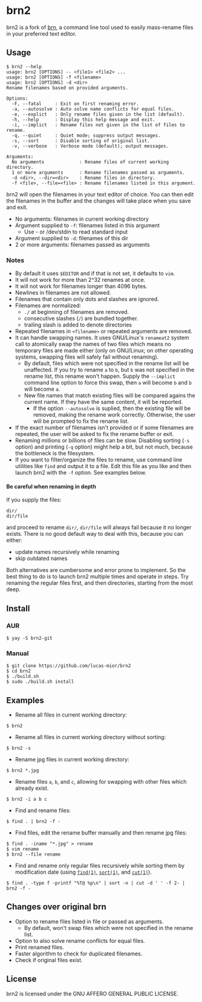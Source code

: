 # brn2
brn2 is a fork of [brn](https://github.com/nimaipatel/brn), a command line tool
used to easily mass-rename files in your preferred text editor.
 
## Usage
```
$ brn2 --help
usage: brn2 [OPTIONS] -- <file1> <file2> ...
usage: brn2 [OPTIONS] -f <filename>
usage: brn2 [OPTIONS] -d <dir>
Rename filenames based on provided arguments.

Options:
  -F, --fatal     : Exit on first renaming error.
  -a, --autosolve : Auto solve name conflicts for equal files.
  -e, --explict   : Only rename files given in the list (default).
  -h, --help      : Display this help message and exit.
  -i, --implict   : Rename files not given in the list of files to rename.
  -q, --quiet     : Quiet mode; suppress output messages.
  -s, --sort      : Disable sorting of original list.
  -v, --verbose   : Verbose mode (default); output messages.

Arguments:
  No arguments             : Rename files of current working directory.
  1 or more arguments      : Rename filenames passed as arguments.
  -d <dir>, --dir=<dir>    : Rename files in directory.
  -f <file>, --file=<file> : Rename filenames listed in this argument.
```

brn2 will open the filenames in your text editor of choice.
You can then edit the filenames in the buffer and the changes
will take place when you save and exit.
- No arguments: filenames in current working directory
- Argument supplied to `-f`: filenames listed in this argument
  * Use - or /dev/stdin to read standard input
- Argument supplied to `-d`: filenames of this dir
- 2 or more arguments: filenames passed as arguments

### Notes
- By default it uses `$EDITOR` and if that is not set, it defaults to `vim`.
- It will not work for more than 2^32 renames at once.
- It will not work for filenames longer than 4096 bytes.
- Newlines in filenames are not allowed.
- Filenames that contain only dots and slashes are ignored.
- Filenames are normalized:
    * `./` at beginning of filenames are removed.
    * consecutive slashes (`/`) are bundled together.
    * trailing slash is added to denote directories
- Repeated filenames in `<filename>` or repeated arguments are removed.
- It can handle swapping names. It uses GNU/Linux's `renameat2` system call to
  atomically swap the names of two files which means no temporary files are made
  either (only on GNU/Linux; on other operating systems, swapping files will
  safely fail without renaming).
  * By default, files which were not specified in the rename list will be
    unaffected. If you try to rename `a` to `b`, but `b` was not specified in
    the rename list, this rename won't happen. Supply the `--implict` command
    line option to force this swap, then `a` will become `b` and `b` will become
    `a`.
  * New file names that match existing files will be compared agains the
    current name. If they have the same content, it will be reported.
    + If the option `--autosolve` is suplied, then the existing file will be
      removed, making the rename work correctly. Otherwise, the user will be
      prompted to fix the rename list.
- If the exact number of filenames isn't provided or if some filenames are
  repeated, the user will be asked to fix the rename buffer or exit.
- Renaming millions or billions of files can be slow. Disabling sorting
  (`-s` option) and printing (`-q` option) might help a bit, but not much,
  because the bottleneck is the filesystem.
- If you want to filter/organize the files to rename, use command line utilities
  like `find` and output it to a file. Edit this file as you like and then
  launch brn2 with the `-f` option. See examples below.

#### Be careful when renaming in depth
If you supply the files:
```
dir/
dir/file
```
and proceed to rename `dir/`, `dir/file` will always fail because it no longer
exists.
There is no good default way to deal with this, because you can either:
- update names recursively while renaming
- skip outdated names

Both alternatives are cumbersome and error prone to implement.  So the best
thing to do is to launch brn2 multiple times and operate in steps. Try renaming
the regular files first, and then directories, starting from the most deep.
 
## Install
 
### AUR
```
$ yay -S brn2-git
```

### Manual
```
$ git clone https://github.com/lucas-mior/brn2
$ cd brn2
$ ./build.sh
$ sudo ./build.sh install
```

## Examples
- Rename all files in current working directory:
```
$ brn2
```
- Rename all files in current working directory without sorting:
```
$ brn2 -s
```
- Rename jpg files in current working directory:
```
$ brn2 *.jpg
```
- Rename files `a`, `b`, and `c`,
  allowing for swapping with other files which already exist.
```
$ brn2 -i a b c
```
- Find and rename files:
```
$ find . | brn2 -f -
```
- Find files, edit the rename buffer manually and then rename jpg files:
```
$ find . -iname "*.jpg" > rename
$ vim rename
$ brn2 --file rename
```
- Find and rename only regular files recursively while sorting them by
  modification date (using
  [`find(1)`](https://man7.org/linux/man-pages/man1/find.1.html),
  [`sort(1)`](https://man7.org/linux/man-pages/man1/sort.1.html), and
  [`cut(1)`](https://man7.org/linux/man-pages/man1/cut.1.html)).
```
$ find . -type f -printf "%T@ %p\n" | sort -n | cut -d ' ' -f 2- | brn2 -f -
```
 
## Changes over original brn
- Option to rename files listed in file or passed as arguments.
  * By default, won't swap files which were not specified in the rename list.
- Option to also solve rename conflicts for equal files.
- Print renamed files.
- Faster algorithm to check for duplicated filenames.
- Check if original files exist.
 
## License
brn2 is licensed under the GNU AFFERO GENERAL PUBLIC LICENSE.
